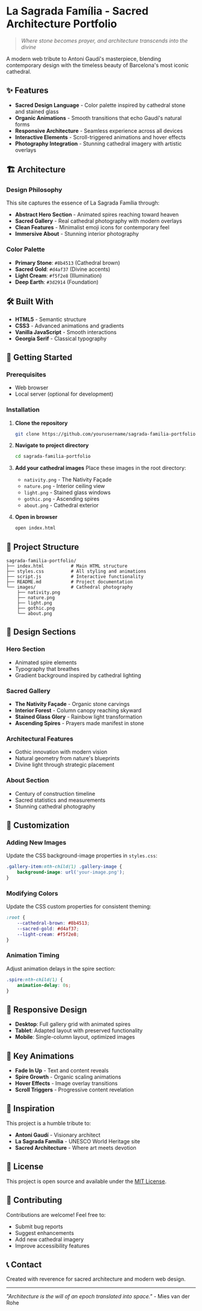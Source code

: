 # La Sagrada Família - Sacred Architecture Portfolio

> *Where stone becomes prayer, and architecture transcends into the divine*

A modern web tribute to Antoni Gaudí's masterpiece, blending contemporary design with the timeless beauty of Barcelona's most iconic cathedral.

## ✨ Features

- **Sacred Design Language** - Color palette inspired by cathedral stone and stained glass
- **Organic Animations** - Smooth transitions that echo Gaudí's natural forms
- **Responsive Architecture** - Seamless experience across all devices
- **Interactive Elements** - Scroll-triggered animations and hover effects
- **Photography Integration** - Stunning cathedral imagery with artistic overlays

## 🏗️ Architecture

### Design Philosophy
This site captures the essence of La Sagrada Família through:
- **Abstract Hero Section** - Animated spires reaching toward heaven
- **Sacred Gallery** - Real cathedral photography with modern overlays
- **Clean Features** - Minimalist emoji icons for contemporary feel
- **Immersive About** - Stunning interior photography

### Color Palette
- **Primary Stone**: `#8b4513` (Cathedral brown)
- **Sacred Gold**: `#d4af37` (Divine accents)
- **Light Cream**: `#f5f2e8` (Illumination)
- **Deep Earth**: `#3d2914` (Foundation)

## 🛠️ Built With

- **HTML5** - Semantic structure
- **CSS3** - Advanced animations and gradients
- **Vanilla JavaScript** - Smooth interactions
- **Georgia Serif** - Classical typography

## 🚀 Getting Started

### Prerequisites
- Web browser
- Local server (optional for development)

### Installation

1. **Clone the repository**
   ```bash
   git clone https://github.com/yourusername/sagrada-familia-portfolio.git
   ```

2. **Navigate to project directory**
   ```bash
   cd sagrada-familia-portfolio
   ```

3. **Add your cathedral images**
   Place these images in the root directory:
   - `nativity.png` - The Nativity Façade
   - `nature.png` - Interior ceiling view
   - `light.png` - Stained glass windows
   - `gothic.png` - Ascending spires
   - `about.png` - Cathedral exterior

4. **Open in browser**
   ```bash
   open index.html
   ```

## 📁 Project Structure

```
sagrada-familia-portfolio/
├── index.html          # Main HTML structure
├── styles.css          # All styling and animations
├── script.js           # Interactive functionality
├── README.md           # Project documentation
└── images/             # Cathedral photography
    ├── nativity.png
    ├── nature.png
    ├── light.png
    ├── gothic.png
    └── about.png
```

## 🎨 Design Sections

### Hero Section
- Animated spire elements
- Typography that breathes
- Gradient background inspired by cathedral lighting

### Sacred Gallery
- **The Nativity Façade** - Organic stone carvings
- **Interior Forest** - Column canopy reaching skyward
- **Stained Glass Glory** - Rainbow light transformation
- **Ascending Spires** - Prayers made manifest in stone

### Architectural Features
- Gothic innovation with modern vision
- Natural geometry from nature's blueprints
- Divine light through strategic placement

### About Section
- Century of construction timeline
- Sacred statistics and measurements
- Stunning cathedral photography

## 🔧 Customization

### Adding New Images
Update the CSS background-image properties in `styles.css`:

```css
.gallery-item:nth-child(1) .gallery-image {
    background-image: url('your-image.png');
}
```

### Modifying Colors
Update the CSS custom properties for consistent theming:

```css
:root {
    --cathedral-brown: #8b4513;
    --sacred-gold: #d4af37;
    --light-cream: #f5f2e8;
}
```

### Animation Timing
Adjust animation delays in the spire section:

```css
.spire:nth-child(1) { 
    animation-delay: 0s; 
}
```

## 📱 Responsive Design

- **Desktop**: Full gallery grid with animated spires
- **Tablet**: Adapted layout with preserved functionality
- **Mobile**: Single-column layout, optimized images

## 🌟 Key Animations

- **Fade In Up** - Text and content reveals
- **Spire Growth** - Organic scaling animations
- **Hover Effects** - Image overlay transitions
- **Scroll Triggers** - Progressive content revelation

## 🙏 Inspiration

This project is a humble tribute to:
- **Antoni Gaudí** - Visionary architect
- **La Sagrada Família** - UNESCO World Heritage site
- **Sacred Architecture** - Where art meets devotion

## 📄 License

This project is open source and available under the [MIT License](LICENSE).

## 🤝 Contributing

Contributions are welcome! Feel free to:
- Submit bug reports
- Suggest enhancements
- Add new cathedral imagery
- Improve accessibility features

## 📞 Contact

Created with reverence for sacred architecture and modern web design.

---

*"Architecture is the will of an epoch translated into space."* - Mies van der Rohe
